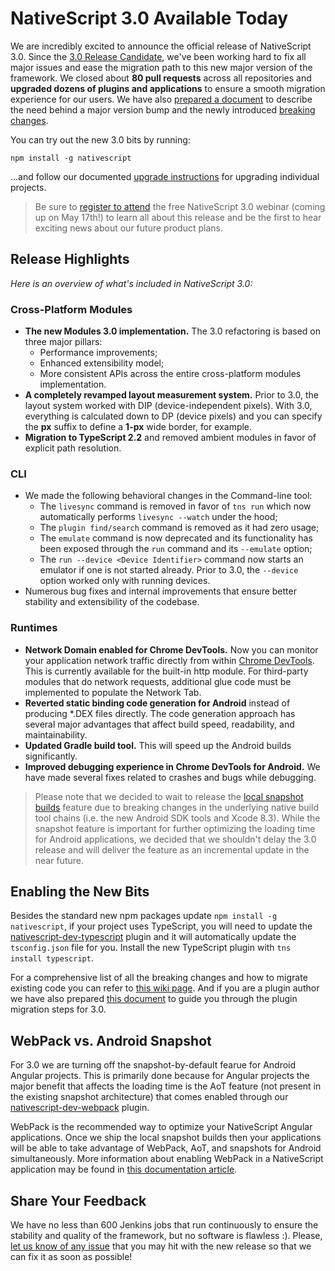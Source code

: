 # NativeScript 3.0 Available Today

We are incredibly excited to announce the official release of NativeScript 3.0. Since the [3.0 Release Candidate](https://www.nativescript.org/blog/nativescript-3.0-release-candidate-available-today), we've been working hard to fix all major issues and ease the migration path to this new major version of the framework. We closed about **80 pull requests** across all repositories and **upgraded dozens of plugins and applications** to ensure a smooth migration experience for our users. We have also [prepared a document](https://docs.google.com/document/d/1sEzoE_lTK2XjrozzT87U-4qUFTzIR8vez1xxWcKlZb8/edit) to describe the need behind a major version bump and the newly introduced [breaking changes](https://github.com/NativeScript/NativeScript/blob/master/Modules30Changes.md).

You can try out the new 3.0 bits by running:

	npm install -g nativescript

...and follow our documented [upgrade instructions](https://docs.nativescript.org/releases/upgrade-instructions) for upgrading individual projects.

> Be sure to [register to attend](https://www.nativescript.org/blog/register-for-the-nativescript-3.0-webinar) the free NativeScript 3.0 webinar (coming up on May 17th!) to learn all about this release and be the first to hear exciting news about our future product plans.

## Release Highlights

*Here is an overview of what's included in NativeScript 3.0:*

### Cross-Platform Modules

- **The new Modules 3.0 implementation.** The 3.0 refactoring is based on three major pillars:
	- Performance improvements;
	- Enhanced extensibility model;
	- More consistent APIs across the entire cross-platform modules implementation.
- **A completely revamped layout measurement system.** Prior to 3.0, the layout system worked with DIP (device-independent pixels). With 3.0, everything is calculated down to DP (device pixels) and you can specify the **px** suffix to define a **1-px** wide border, for example.
- **Migration to TypeScript 2.2** and removed ambient modules in favor of explicit path resolution.

### CLI

- We made the following behavioral changes in the Command-line tool:
	- The `livesync` command is removed in favor of `tns run` which now automatically performs `livesync --watch` under the hood;
	- The `plugin find/search` command is removed as it had zero usage;
	- The `emulate` command is now deprecated and its functionality has been exposed through the `run` command and its `--emulate` option;
	- The `run --device <Device Identifier>` command now starts an emulator if one is not started already. Prior to 3.0, the `--device` option worked only with running devices.
- Numerous bug fixes and internal improvements that ensure better stability and extensibility of the codebase.

### Runtimes

- **Network Domain enabled for Chrome DevTools.** Now you can monitor your application network traffic directly from within [Chrome DevTools](https://docs.nativescript.org/runtimes/android/debug/debug-cli). This is currently available for the built-in http module. For third-party modules that do network requests, additional glue code must be implemented to populate the Network Tab.
- **Reverted static binding code generation for Android** instead of producing *.DEX files directly. The code generation approach has several major advantages that affect build speed, readability, and maintainability.
- **Updated Gradle build tool.** This will speed up the Android builds significantly.
- **Improved debugging experience in Chrome DevTools for Android.** We have made several fixes related to crashes and bugs while debugging.

> Please note that we decided to wait to release the [local snapshot builds](https://github.com/NativeScript/android-snapshot/issues/17) feature due to breaking changes in the underlying native build tool chains (i.e. the new Android SDK tools and Xcode 8.3). While the snapshot feature is important for further optimizing the loading time for Android applications, we decided that we shouldn't delay the 3.0 release and will deliver the feature as an incremental update in the near future.

## Enabling the New Bits

Besides the standard new npm packages update `npm install -g nativescript`, if your project uses TypeScript, you will need to update the [nativescript-dev-typescript](https://github.com/NativeScript/nativescript-dev-typescript) plugin and it will automatically update the `tsconfig.json` file for you. Install the new TypeScript plugin with `tns install typescript`.

For a comprehensive list of all the breaking changes and how to migrate existing code you can refer to [this wiki page](https://github.com/NativeScript/NativeScript/blob/master/Modules30Changes.md). And if you are a plugin author we have also prepared [this document](https://github.com/NativeScript/NativeScript/wiki/Migrating-Plugins-to-NativeScript-3.0) to guide you through the plugin migration steps for 3.0.

## WebPack vs. Android Snapshot

For 3.0 we are turning off the snapshot-by-default fearue for Android Angular projects. This is primarily done because for Angular projects the major benefit that affects the loading time is the AoT feature (not present in the existing snapshot architecture) that comes enabled through our [nativescript-dev-webpack](https://github.com/NativeScript/nativescript-dev-webpack) plugin.

WebPack is the recommended way to optimize your NativeScript Angular applications. Once we ship the local snapshot builds then your applications will be able to take advantage of WebPack, AoT, and snapshots for Android simultaneously. More information about enabling WebPack in a NativeScript application may be found in [this documentation article](https://docs.nativescript.org/tooling/bundling-with-webpack).

## Share Your Feedback

We have no less than 600 Jenkins jobs that run continuously to ensure the stability and quality of the framework, but no software is flawless :). Please, [let us know of any issue](https://github.com/NativeScript/NativeScript/issues/new) that you may hit with the new release so that we can fix it as soon as possible!
